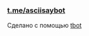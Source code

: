 ### [t.me/asciisaybot](https://t.me/asciisaybot)
Сделано с помощью [tbot](https://github.com/yanzay/tbot) <br />
